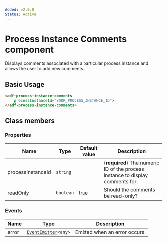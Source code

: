 ```yaml
---
Added: v2.0.0
Status: Active
---
```


# Process Instance Comments component

Displays comments associated with a particular process instance and allows the user to add new comments.

## Basic Usage

```html
<adf-process-instance-comments 
    processInstanceId="YOUR_PROCESS_INSTANCE_ID">
</adf-process-instance-comments>
```

## Class members

### Properties

| Name | Type | Default value | Description |
| -- | -- | -- | -- |
| processInstanceId | `string` |  | (**required**) The numeric ID of the process instance to display comments for. |
| readOnly | `boolean` | true | Should the comments be read-only? |

### Events

| Name | Type | Description |
| -- | -- | -- |
| error | [`EventEmitter`](https://angular.io/api/core/EventEmitter)`<any>` | Emitted when an error occurs. |
